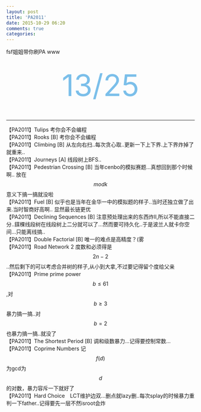 ```yaml
---
layout: post
title: 'PA2011'
date: 2015-10-29 06:20
comments: true
categories: 
---
```

fsf姐姐带你刷PA www

<br>
<div align="center"><span style="font-size:80px;color:#7bbfea;"   >13/25</span></p></div>
<br>

<script type="text/javascript" src="http://cdn.mathjax.org/mathjax/latest/MathJax.js?config=default"></script>
<!--more-->

---

【PA2011】Tulips 考你会不会编程<br>
【PA2011】Rooks [B] 考你会不会编程<br>
【PA2011】Climbing [B] 从左向右扫..每次贪心取..更新一下上下界.上下界炸掉了就重来..<br>
【PA2011】Journeys [A] 线段树上BFS..<br>
【PA2011】Pedestrian Crossing [B] 当年cenbo的模拟赛题...真想回到那个时候啊.. 放在$$mod k$$意义下搞一搞就没啦<br>
【PA2011】Fuel [B]   似乎也是当年在金华一中的模拟题的样子..当时还独立做了出来.当时智商好高啊..   显然最长链更优<br>
【PA2011】Declining Sequences [B] 注意预处理出来的东西炸ll,所以不能直接二分..鏼棵线段树在线段树上二分就可以了...然而要可持久化..于是波兰人就卡你空间...只能离线搞..<br>
【PA2011】Double Factorial [B] 唯一的难点是高精度？(雾<br>
【PA2011】Road Network 2 度数和必须得是$$2n-2$$..然后剩下的可以考虑合并树的样子,从小到大拿,不过要记得留个度给父亲<br>
【PA2011】Prime prime power $$b \leq 61$$,对$$ b \geq 3$$暴力搞一搞..对$$b=2$$也暴力搞一搞..就没了<br>
【PA2011】The Shortest Period [B] 调和级数暴力...记得要控制常数...<br>
【PA2011】Coprime Numbers 记$$f(d)$$为gcd为$$d$$的对数，暴力容斥一下就好了<br>
【PA2011】Hard Choice　LCT维护边双...删点就lazy删..每次splay的时候暴力重判一下father..记得要先一层不然isroot会炸

